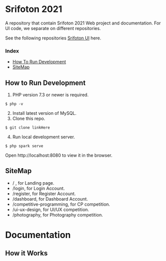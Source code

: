 # Srifoton 2021

A repository that contain Srifoton 2021 Web project and documentation. 
For UI code, we separate on different
repositories.

See the following repositories [Srifoton UI](https://github.com/Srifoton-IT-Team/srifoton-ui-2021) here.

### Index

* [How To Run Development](#how-to-run-how-to-run-development)
* [SiteMap](#sitemap)

## How to Run Development

1. PHP version 7.3 or newer is required.

```
$ php -v
```

2. Install latest version of MySQL.
3. Clone this repo.

```
$ git clone linkHere
```

4. Run local development server.

```
$ php spark serve
```

Open http://localhost:8080 to view it in the browser.

## SiteMap

- / , for Landing page.
- /login, for Login Account.
- /register, for Register Account.
- /dashboard, for Dashboard Account.
- /competitive-programming, for CP competition.
- /ui-ux-design, for UI/UX competition.
- /photography, for Photography competition.

# Documentation

## How it Works
